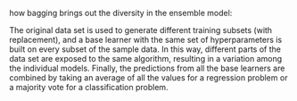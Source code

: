 how bagging brings out the diversity in the ensemble model:

The original data set is used to generate different training subsets (with replacement), and a base learner with the same set of hyperparameters is built on every subset of the sample data.
In this way, different parts of the data set are exposed to the same algorithm, resulting in a variation among the individual models.
Finally, the predictions from all the base learners are combined by taking an average of all the values for a regression problem or a majority vote for a classification problem.
